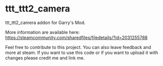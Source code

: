 # ttt_ttt2_camera

ttt_ttt2_camera addon for Garry's Mod.

More information are available here: 
https://steamcommunity.com/sharedfiles/filedetails/?id=2031255788

Feel free to contribute to this project. You can also leave feedback and more at steam. 
If you want to use this code or if you want to upload it with changes please credit me and link me.
